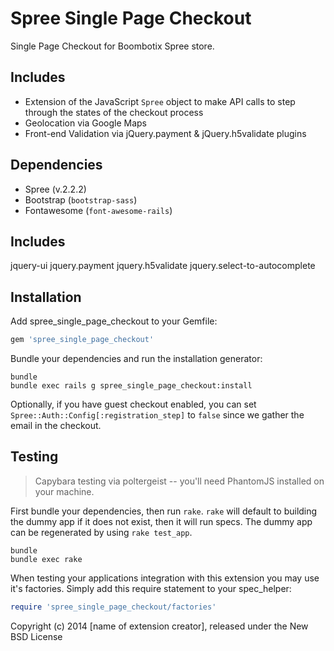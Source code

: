 Spree Single Page Checkout
=======================

Single Page Checkout for Boombotix Spree store.

Includes
---------

- Extension of the JavaScript `Spree` object to make API calls to step through the states of the checkout process
- Geolocation via Google Maps
- Front-end Validation via jQuery.payment & jQuery.h5validate plugins


Dependencies
----------

- Spree (v.2.2.2)
- Bootstrap (`bootstrap-sass`)
- Fontawesome (`font-awesome-rails`)

Includes
----------
jquery-ui
jquery.payment
jquery.h5validate
jquery.select-to-autocomplete


Installation
------------

Add spree_single_page_checkout to your Gemfile:

```ruby
gem 'spree_single_page_checkout'
```

Bundle your dependencies and run the installation generator:

```shell
bundle
bundle exec rails g spree_single_page_checkout:install
```

Optionally, if you have guest checkout enabled, you can set
`Spree::Auth::Config[:registration_step]` to `false`
since we gather the email in the checkout.

Testing
-------

> Capybara testing via poltergeist -- you'll need PhantomJS installed on your machine.

First bundle your dependencies, then run `rake`. `rake` will default to building the dummy app if it does not exist, then it will run specs. The dummy app can be regenerated by using `rake test_app`.

```shell
bundle
bundle exec rake
```

When testing your applications integration with this extension you may use it's factories.
Simply add this require statement to your spec_helper:

```ruby
require 'spree_single_page_checkout/factories'
```

Copyright (c) 2014 [name of extension creator], released under the New BSD License
